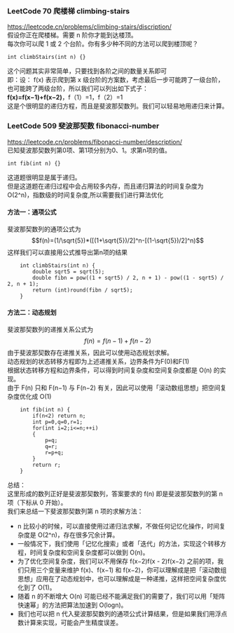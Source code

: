 ### LeetCode 70 爬楼梯 climbing-stairs 
https://leetcode.cn/problems/climbing-stairs/discription/   
假设你正在爬楼梯。需要 n 阶你才能到达楼顶。    
每次你可以爬 1 或 2 个台阶。你有多少种不同的方法可以爬到楼顶呢？    
```
int climbStairs(int n) {}
```
这个问题其实非常简单，只要找到各阶之间的数量关系即可    
即：设： f(x) 表示爬到第 x 级台阶的方案数，考虑最后一步可能跨了一级台阶，也可能跨了两级台阶，所以我们可以列出如下式子：   
**f(x)=f(x−1)+f(x−2)**，f（1）=1，f（2）=1     
这是个很明显的递归方程，而且是斐波那契数列。我们可以轻易地用递归来计算。  

### LeetCode 509 斐波那契数 fibonacci-number
https://leetcode.cn/problems/fibonacci-number/description/  
已知斐波那契数列第0项、第1项分别为0、1。求第n项的值。
``` 
int fib(int n) {}
```
这道题很明显是属于递归。   
但是这道题在递归过程中会占用较多内存，而且递归算法的时间复杂度为O(2^n)，指数级的时间复杂度,所以需要我们进行算法优化    
#### 方法一：通项公式    
斐波那契数列的通项公式为    
$$f(n)=(1/\sqrt{5})*([(1+\sqrt{5})/2]^n-[(1-\sqrt{5})/2]^n)$$
这样我们可以直接用公式推导出第n项的结果
```
    int climbStairs(int n) {
        double sqrt5 = sqrt(5);
        double fibn = pow((1 + sqrt5) / 2, n + 1) - pow((1 - sqrt5) / 2, n + 1);
        return (int)round(fibn / sqrt5);
    }
```
#### 方法二：动态规划
斐波那契数列的递推关系公式为   
$$ f(n)=f(n-1)+f(n-2) $$
由于斐波那契数存在递推关系，因此可以使用动态规划求解。   
动态规划的状态转移方程即为上述递推关系，边界条件为F(0)和F(1)   
根据状态转移方程和边界条件，可以得到时间复杂度和空间复杂度都是 O(n) 的实现。   
由于 F(n) 只和 F(n−1) 与 F(n−2) 有关，因此可以使用「滚动数组思想」把空间复杂度优化成 O(1)   
```
    int fib(int n) {
        if(n<2) return n;
        int p=0,q=0,r=1;
        for(int i=2;i<=n;++i)
        {
            p=q;
            q=r;
            r=p+q;
        }
        return r;
    }
```
总结：  
这里形成的数列正好是斐波那契数列，答案要求的 f(n) 即是斐波那契数列的第 n 项（下标从 0 开始）。   
我们来总结一下斐波那契数列第 n 项的求解方法：   
- n 比较小的时候，可以直接使用过递归法求解，不做任何记忆化操作，时间复杂度是 O(2^n)，存在很多冗余计算。   
- 一般情况下，我们使用「记忆化搜索」或者「迭代」的方法，实现这个转移方程，时间复杂度和空间复杂度都可以做到 O(n)。
- 为了优化空间复杂度，我们可以不用保存 f(x−2)f(x - 2)f(x−2) 之前的项，我们只用三个变量来维护 f(x)、f(x−1) 和 f(x−2)，你可以理解成是把「滚动数组思想」应用在了动态规划中，也可以理解成是一种递推，这样把空间复杂度优化到了 O(1)。
- 随着 n 的不断增大 O(n) 可能已经不能满足我们的需要了，我们可以用「矩阵快速幂」的方法把算法加速到 O(log⁡n)。
- 我们也可以把 n 代入斐波那契数列的通项公式计算结果，但是如果我们用浮点数计算来实现，可能会产生精度误差。

 

